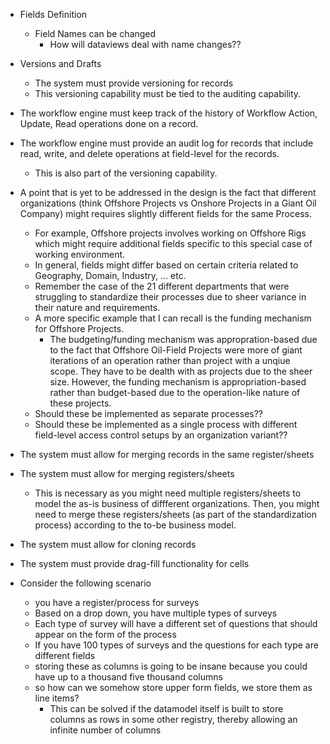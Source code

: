 - Fields Definition
	- Field Names can be changed
		- How will dataviews deal with name changes??



- Versions and Drafts
	- The system must provide versioning for records
	- This versioning capability must be tied to the auditing capability.

- The workflow engine must keep track of the history of Workflow Action, Update, Read operations done on a record.
- The workflow engine must provide an audit log for records that include read, write, and delete operations at field-level for the records.
	- This is also part of the versioning capability.




- A point that is yet to be addressed in the design is the fact that different organizations (think Offshore Projects vs Onshore Projects in a Giant Oil Company) might requires slightly different fields for the same Process.
	- For example, Offshore projects involves working on Offshore Rigs which might require additional fields specific to this special case of working environment.
	- In general, fields might differ based on certain criteria related to Geography, Domain, Industry, ... etc.
	- Remember the case of the 21 different departments that were struggling to standardize their processes due to sheer variance in their nature and requirements.
	- A more specific example that I can recall is the funding mechanism for Offshore Projects.
		- The budgeting/funding mechanism was appropration-based due to the fact that Offshore Oil-Field Projects were more of giant iterations of an operation rather than project with a unqiue scope. They have to be dealth with as projects due to the sheer size. However, the funding mechanism is appropriation-based rather than budget-based due to the operation-like nature of these projects.
	- Should these be implemented as separate processes??
	- Should these be implemented as a single process with different field-level access control setups by an organization variant??



- The system must allow for merging records in the same register/sheets
- The system must allow for merging registers/sheets
	- This is necessary as you might need multiple registers/sheets to model the as-is business of diffferent organizations. Then, you might need to merge these registers/sheets (as part of the standardization process) according to the to-be business model.
- The system must allow for cloning records
- The system must provide drag-fill functionality for cells




- Consider the following scenario
	- you have a register/process for surveys
	- Based on a drop down, you have multiple types of surveys
	- Each type of survey will have a different set of questions that should appear on the form of the process
	- If you have 100 types of surveys and the questions for each type are different fields
	- storing these as columns is going to be insane because you could have up to a thousand five thousand columns
	- so how can we somehow store upper form fields, we store them as line items?
		- This can be solved if the datamodel itself is built to store columns as rows in some other registry, thereby allowing an infinite number of columns
